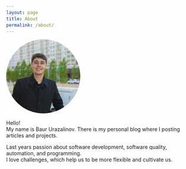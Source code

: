 ```yaml
---
layout: page
title: About
permalink: /about/
---
```


<img style="width:200px;border-radius:50%" src="/assets/baur.png" alt="Baur Urazalinov">

Hello! <br>
My name is Baur Urazalinov. There is my personal blog where I posting articles and projects. <br>

Last years passion about software development, software quality, automation, and programming. <br>
I love challenges, which help us to be more flexible and cultivate us. <br>
